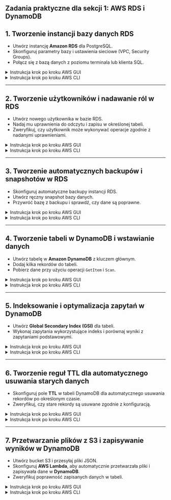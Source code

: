 ## **Zadania praktyczne dla sekcji 1: AWS RDS i DynamoDB** 

## **1. Tworzenie instancji bazy danych RDS**
- Utwórz instancję **Amazon RDS** dla PostgreSQL.  
- Skonfiguruj parametry bazy i ustawienia sieciowe (VPC, Security Groups).  
- Połącz się z bazą danych z poziomu terminala lub klienta SQL.  

<details>
    <summary>Instrukcja krok po kroku AWS GUI</summary>

**1. Tworzenie instancji RDS PostgreSQL**  
1. Przejdź do **AWS Management Console** → **Amazon RDS**.  
2. Kliknij **Create database**.  

---

**2. Wybór silnika bazy danych**  
1. Wybierz **Engine type**:  
   - `PostgreSQL`  
2. Wybierz **Database creation method**:  
   - `Standard create`  
3. W sekcji **Templates** wybierz:  
   - `Free tier` (jeśli dostępne)  

---

**3. Konfiguracja instancji**  
1. **DB instance identifier**: `my-postgres-db`  
2. **Master username**: `admin`  
3. **Master password**: `SuperStrongPassword123!`  
4. **DB instance class**: `db.t3.micro` (dla Free Tier)  
5. **Allocated storage**: `20 GiB`  

---

**4. Konfiguracja sieci**  
1. **VPC**: Wybierz domyślną lub utwórz nową.  
2. **Public access**: `Yes` (aby umożliwić dostęp spoza VPC).  
3. **VPC security groups**:  
   - Jeśli tworzysz nową Security Group, upewnij się, że ma regułę **Inbound** umożliwiającą połączenia na porcie **5432** z Twojego IP.  

---

**5. Tworzenie i uruchomienie instancji**  
1. Kliknij **Create database** i poczekaj na zakończenie procesu (może potrwać kilka minut).  
2. Po zakończeniu przejdź do **Databases** i skopiuj **Endpoint** instancji (np. `my-postgres-db.abc123xyz.us-east-1.rds.amazonaws.com`).  

---

**6. Łączenie się z bazą za pomocą psql**  
Na lokalnym komputerze zainstaluj klienta **psql** (jeśli jeszcze go nie masz). Następnie połącz się z bazą używając poniższego polecenia:  

```sh
psql -h my-postgres-db.abc123xyz.us-east-1.rds.amazonaws.com -U admin -d postgres
```

</details>

<details>
    <summary>Instrukcja krok po kroku AWS CLI</summary>

**1. Tworzenie instancji RDS PostgreSQL**  
```sh
aws rds create-db-instance \
    --db-instance-identifier my-postgres-db \
    --db-instance-class db.t3.micro \
    --engine postgres \
    --allocated-storage 20 \
    --master-username admin \
    --master-user-password SuperStrongPassword123! \
    --backup-retention-period 7 \
    --publicly-accessible \
    --vpc-security-group-ids sg-0123456789abcdef0
```
📌 **Zastąp `sg-0123456789abcdef0` identyfikatorem swojej Security Group.**  

---

**2. Pobranie Endpointu bazy danych**  
Po kilku minutach (gdy instancja jest gotowa) wykonaj:  
```sh
aws rds describe-db-instances --db-instance-identifier my-postgres-db --query "DBInstances[0].Endpoint.Address" --output text
```
Wynik będzie wyglądał np. tak:  
```
my-postgres-db.abc123xyz.us-east-1.rds.amazonaws.com
```

---

**3. Łączenie się z bazą za pomocą psql**  
Połącz się do bazy PostgreSQL za pomocą pobranego endpointu:  
```sh
psql -h my-postgres-db.abc123xyz.us-east-1.rds.amazonaws.com -U admin -d postgres
```
Podaj hasło `SuperStrongPassword123!`. Jeśli wszystko działa poprawnie, powinieneś zobaczyć prompt PostgreSQL:  
```
postgres=#
```
</details>

---

## **2. Tworzenie użytkowników i nadawanie ról w RDS**  
- Utwórz nowego użytkownika w bazie RDS.  
- Nadaj mu uprawnienia do odczytu i zapisu w określonej tabeli.  
- Zweryfikuj, czy użytkownik może wykonywać operacje zgodnie z nadanymi uprawnieniami.  

<details>
    <summary>Instrukcja krok po kroku AWS GUI</summary>

**1. Połączenie z instancją RDS PostgreSQL**  
1. Przejdź do **AWS Management Console** → **Amazon RDS**.  
2. W zakładce **Databases** znajdź swoją bazę danych PostgreSQL.  
3. Skopiuj **Endpoint** (np. `my-postgres-db.abc123xyz.us-east-1.rds.amazonaws.com`).  
4. Połącz się z bazą używając klienta **psql**:  

   ```sh
   psql -h my-postgres-db.abc123xyz.us-east-1.rds.amazonaws.com -U admin -d postgres
   ```

---

**2. Tworzenie nowego użytkownika w PostgreSQL**  
W terminalu **psql** wykonaj następujące polecenie, aby utworzyć użytkownika:  

```sql
CREATE USER new_user WITH PASSWORD 'SecurePass123!';
```

📌 **`new_user`** – Nazwa nowego użytkownika  
📌 **`SecurePass123!`** – Silne hasło dla użytkownika  

---

**3. Tworzenie nowej bazy danych (opcjonalnie)**  
Jeśli chcesz, aby użytkownik pracował na osobnej bazie, utwórz ją:  

```sql
CREATE DATABASE company_db OWNER new_user;
```

---

**4. Nadanie uprawnień do tabeli**  
Jeśli użytkownik ma pracować na konkretnej bazie, połącz się z nią:  

```sh
\c company_db
```

Tworzenie tabeli:  
```sql
CREATE TABLE employees (
    id SERIAL PRIMARY KEY,
    name VARCHAR(100),
    department VARCHAR(100)
);
```

Przyznanie użytkownikowi **pełnych uprawnień do tabeli**:  
```sql
GRANT SELECT, INSERT, UPDATE, DELETE ON employees TO new_user;
```

📌 Teraz `new_user` może **odczytywać, dodawać, edytować i usuwać dane** w tabeli `employees`.  

---

**5. Testowanie dostępu nowego użytkownika**  
1. Wyloguj się z `psql` (`\q`).  
2. Połącz się ponownie jako `new_user`:  

   ```sh
   psql -h my-postgres-db.abc123xyz.us-east-1.rds.amazonaws.com -U new_user -d company_db
   ```

3. Przetestuj odczyt i zapis:  

   ```sql
   INSERT INTO employees (name, department) VALUES ('John Doe', 'Engineering');
   SELECT * FROM employees;
   ```
</details>

<details>
    <summary>Instrukcja krok po kroku AWS CLI</summary>

**1. Połączenie z instancją RDS PostgreSQL**  
Pobierz **Endpoint** instancji RDS:  
```sh
aws rds describe-db-instances --db-instance-identifier my-postgres-db --query "DBInstances[0].Endpoint.Address" --output text
```
Następnie połącz się z bazą:  
```sh
psql -h my-postgres-db.abc123xyz.us-east-1.rds.amazonaws.com -U admin -d postgres
```

---

**2. Tworzenie nowego użytkownika PostgreSQL przez CLI**  
```sh
echo "CREATE USER new_user WITH PASSWORD 'SecurePass123!';" | psql -h my-postgres-db.abc123xyz.us-east-1.rds.amazonaws.com -U admin -d postgres
```

---

**3. Tworzenie bazy danych (opcjonalnie)**  
```sh
echo "CREATE DATABASE company_db OWNER new_user;" | psql -h my-postgres-db.abc123xyz.us-east-1.rds.amazonaws.com -U admin -d postgres
```

---

**4. Nadanie uprawnień do tabeli**  
Tworzenie tabeli:  
```sh
echo "CREATE TABLE employees (id SERIAL PRIMARY KEY, name VARCHAR(100), department VARCHAR(100));" | psql -h my-postgres-db.abc123xyz.us-east-1.rds.amazonaws.com -U admin -d company_db
```

Przyznanie uprawnień:  
```sh
echo "GRANT SELECT, INSERT, UPDATE, DELETE ON employees TO new_user;" | psql -h my-postgres-db.abc123xyz.us-east-1.rds.amazonaws.com -U admin -d company_db
```

---

**5. Testowanie dostępu nowego użytkownika**  
Zaloguj się jako `new_user`:  
```sh
psql -h my-postgres-db.abc123xyz.us-east-1.rds.amazonaws.com -U new_user -d company_db
```

Wstawienie danych i ich odczyt:  
```sql
INSERT INTO employees (name, department) VALUES ('Alice Johnson', 'HR');
SELECT * FROM employees;
```
</details>

---

## **3. Tworzenie automatycznych backupów i snapshotów w RDS**  
- Skonfiguruj automatyczne backupy instancji RDS.  
- Utwórz ręczny snapshot bazy danych.  
- Przywróć bazę z backupu i sprawdź, czy dane są poprawne.  

<details>
    <summary>Instrukcja krok po kroku AWS GUI</summary>

**1. Włączenie automatycznych backupów dla instancji RDS PostgreSQL**  
1. Przejdź do **AWS Management Console** → **Amazon RDS**.  
2. Kliknij w swoją instancję PostgreSQL.  
3. Przejdź do zakładki **Maintenance & backups**.  
4. W sekcji **Automated backups** sprawdź, czy są włączone.  
   - Jeśli nie, kliknij **Modify**.  
5. W sekcji **Backup retention period** wybierz okres przechowywania backupów (np. `7 days`).  
6. W sekcji **Backup window** ustaw przedział czasowy dla automatycznych backupów.  
7. Kliknij **Continue** → **Apply immediately**.  

📌 **Teraz AWS RDS będzie automatycznie tworzyć backupy Twojej bazy danych.**  

---

**2. Tworzenie ręcznego snapshotu bazy danych**  
1. Przejdź do **AWS RDS** → **Databases**.  
2. Wybierz swoją instancję PostgreSQL.  
3. Kliknij **Actions** → **Take snapshot**.  
4. Wpisz **Snapshot name**: `mydb-snapshot-2024-02-12`.  
5. Kliknij **Create snapshot**.  
6. Poczekaj kilka minut, aż snapshot zostanie utworzony.  

📌 **Snapshot został utworzony i można go użyć do przywracania bazy danych.**  

---

**3. Przywracanie bazy danych z ręcznego snapshotu**  
1. Przejdź do **AWS RDS** → **Snapshots**.  
2. Wybierz snapshot `mydb-snapshot-2024-02-12`.  
3. Kliknij **Actions** → **Restore snapshot**.  
4. Wpisz **DB instance identifier**: `restored-mydb-instance`.  
5. Kliknij **Restore DB instance**.  
6. Po zakończeniu procesu znajdź nową instancję i skopiuj jej **Endpoint**.  

📌 **Teraz możesz połączyć się z przywróconą bazą za pomocą `psql`.**  

---

**4. Testowanie połączenia do przywróconej bazy PostgreSQL**  
Połącz się do przywróconej instancji:  
```sh
psql -h restored-mydb-instance.xxxxxx.rds.amazonaws.com -U admin -d postgres
```

📌 **Baza danych została przywrócona i jest gotowa do użytku!**  

</details>

<details>
    <summary>Instrukcja krok po kroku AWS CLI</summary>

**1. Konfiguracja automatycznych backupów RDS PostgreSQL**  
```sh
aws rds modify-db-instance \
    --db-instance-identifier my-postgres-db \
    --backup-retention-period 7 \
    --apply-immediately
```
📌 **To polecenie ustawia okres przechowywania backupów na 7 dni.**  

---

**2. Tworzenie ręcznego snapshotu instancji RDS**  
```sh
aws rds create-db-snapshot \
    --db-instance-identifier my-postgres-db \
    --db-snapshot-identifier mydb-snapshot-2024-02-12
```

Sprawdzenie statusu snapshotu:  
```sh
aws rds describe-db-snapshots --db-snapshot-identifier mydb-snapshot-2024-02-12
```

---

**3. Przywracanie bazy danych z ręcznego snapshotu**  
```sh
aws rds restore-db-instance-from-db-snapshot \
    --db-instance-identifier restored-mydb-instance \
    --db-snapshot-identifier mydb-snapshot-2024-02-12
```

Sprawdzenie statusu przywracanej instancji:  
```sh
aws rds describe-db-instances --db-instance-identifier restored-mydb-instance
```

---

**4. Testowanie połączenia do przywróconej bazy PostgreSQL**  
Po odzyskaniu bazy uzyskaj jej **Endpoint**:  
```sh
aws rds describe-db-instances --db-instance-identifier restored-mydb-instance \
    --query "DBInstances[0].Endpoint.Address" --output text
```
Połącz się z nową bazą danych:  
```sh
psql -h restored-mydb-instance.xxxxxx.rds.amazonaws.com -U admin -d postgres
```

</details>

---

## **4. Tworzenie tabeli w DynamoDB i wstawianie danych**  
- Utwórz tabelę w **Amazon DynamoDB** z kluczem głównym.  
- Dodaj kilka rekordów do tabeli.  
- Pobierz dane przy użyciu operacji `GetItem` i `Scan`.  

<details>
    <summary>Instrukcja krok po kroku AWS GUI</summary>

**1. Tworzenie tabeli w Amazon DynamoDB**  
1. Przejdź do **AWS Management Console** → **DynamoDB**.  
2. Kliknij **Create table**.  
3. Wypełnij podstawowe informacje:  
   - **Table name**: `Employees`  
   - **Partition key**: `EmployeeID` (Type: `Number`)  
   - (Opcjonalnie) **Sort key**: `Department` (Type: `String`)  
4. W sekcji **Settings** pozostaw domyślne wartości.  
5. Kliknij **Create table**.  
6. Poczekaj, aż tabela przejdzie do stanu **Active**.  

📌 **Tabela `Employees` jest gotowa do użycia!**  

---

**2. Dodawanie danych do tabeli DynamoDB**  
1. Przejdź do zakładki **Items**.  
2. Kliknij **Create item**.  
3. Wprowadź wartości:  
   ```json
   {
       "EmployeeID": 1001,
       "Name": "John Doe",
       "Department": "Engineering"
   }
   ```
4. Kliknij **Save**.  
5. Powtórz ten krok dla kilku różnych rekordów.  

📌 **Dane zostały dodane do tabeli!**  

---

**3. Pobieranie danych z tabeli**  
1. W zakładce **Items** użyj opcji **Scan**, aby zobaczyć wszystkie rekordy.  
2. Wyszukaj pracownika z `EmployeeID = 1001` przy użyciu opcji **Query**.  

</details>

<details>
    <summary>Instrukcja krok po kroku AWS CLI</summary>

**1. Tworzenie tabeli w DynamoDB**  
```sh
aws dynamodb create-table \
    --table-name Employees \
    --attribute-definitions AttributeName=EmployeeID,AttributeType=N \
    --key-schema AttributeName=EmployeeID,KeyType=HASH \
    --billing-mode PAY_PER_REQUEST
```

Sprawdzenie statusu tabeli:  
```sh
aws dynamodb describe-table --table-name Employees --query "Table.TableStatus"
```
📌 Czekaj na status `ACTIVE`.  

---

**2. Dodawanie danych do tabeli DynamoDB**  
```sh
aws dynamodb put-item \
    --table-name Employees \
    --item '{
        "EmployeeID": {"N": "1001"},
        "Name": {"S": "John Doe"},
        "Department": {"S": "Engineering"}
    }'
```

Dodanie kolejnego rekordu:  
```sh
aws dynamodb put-item \
    --table-name Employees \
    --item '{
        "EmployeeID": {"N": "1002"},
        "Name": {"S": "Alice Johnson"},
        "Department": {"S": "HR"}
    }'
```

---

**3. Pobieranie danych z tabeli**  
📌 Pobranie wszystkich rekordów (`Scan`):  
```sh
aws dynamodb scan --table-name Employees
```

📌 Pobranie konkretnego pracownika (`Query`):  
```sh
aws dynamodb get-item --table-name Employees \
    --key '{"EmployeeID": {"N": "1001"}}'
```
</details>

---

## **5. Indeksowanie i optymalizacja zapytań w DynamoDB**  
- Utwórz **Global Secondary Index (GSI)** dla tabeli.  
- Wykonaj zapytania wykorzystujące indeks i porównaj wyniki z zapytaniami podstawowymi.  

<details>
    <summary>Instrukcja krok po kroku AWS GUI</summary>

**1. Tworzenie tabeli DynamoDB (jeśli jeszcze jej nie ma)**  
1. Przejdź do **AWS Management Console** → **DynamoDB**.  
2. Kliknij **Create table**.  
3. Wpisz nazwę tabeli: `Employees`.  
4. **Partition key**: `EmployeeID` (Type: `Number`).  
5. (Opcjonalnie) **Sort key**: `Department` (Type: `String`).  
6. Kliknij **Create table** i poczekaj na status **Active**.  

---

**2. Dodanie Global Secondary Index (GSI)**  
1. Przejdź do **AWS DynamoDB** → **Tables** → **Employees**.  
2. Kliknij **Indexes** → **Create index**.  
3. Wprowadź wartości:  
   - **Partition key**: `Department` (Type: `String`).  
   - **Sort key (opcjonalnie)**: `EmployeeID` (Type: `Number`).  
   - **Projection type**: `All` (aby indeks zawierał wszystkie atrybuty).  
4. Kliknij **Create index**.  
5. Poczekaj, aż indeks przejdzie do stanu **Active**.  

📌 **Indeks został dodany i można go używać do szybszego wyszukiwania pracowników według działu!**  

---

**3. Testowanie zapytań z wykorzystaniem GSI**  
1. Przejdź do zakładki **Items**.  
2. Kliknij **Query**.  
3. Wybierz **Index name**: `Department-index`.  
4. Wprowadź `Department = "Engineering"`.  
5. Kliknij **Run query**.  
</details>

<details>
    <summary>Instrukcja krok po kroku AWS CLI</summary>

**1. Tworzenie tabeli DynamoDB (jeśli jeszcze jej nie ma)**  
```sh
aws dynamodb create-table \
    --table-name Employees \
    --attribute-definitions AttributeName=EmployeeID,AttributeType=N AttributeName=Department,AttributeType=S \
    --key-schema AttributeName=EmployeeID,KeyType=HASH \
    --billing-mode PAY_PER_REQUEST
```

---

**2. Dodanie Global Secondary Index (GSI) do istniejącej tabeli**  
```sh
aws dynamodb update-table \
    --table-name Employees \
    --attribute-definitions AttributeName=Department,AttributeType=S \
    --global-secondary-index-updates '[{
        "Create": {
            "IndexName": "Department-index",
            "KeySchema": [
                {"AttributeName": "Department", "KeyType": "HASH"},
                {"AttributeName": "EmployeeID", "KeyType": "RANGE"}
            ],
            "Projection": {"ProjectionType": "ALL"}
        }
    }]'
```

Sprawdzenie statusu indeksu:  
```sh
aws dynamodb describe-table --table-name Employees --query "Table.GlobalSecondaryIndexes"
```

📌 **Poczekaj na status `ACTIVE` przed wykonaniem zapytań.**  

---

**3. Testowanie zapytań z GSI**  
📌 Pobranie wszystkich pracowników z działu "Engineering"  
```sh
aws dynamodb query \
    --table-name Employees \
    --index-name Department-index \
    --key-condition-expression "Department = :dept" \
    --expression-attribute-values '{":dept": {"S": "Engineering"}}'
```
</details>

---

## **6. Tworzenie reguł TTL dla automatycznego usuwania starych danych**  
- Skonfiguruj pole **TTL** w tabeli DynamoDB dla automatycznego usuwania rekordów po określonym czasie.  
- Zweryfikuj, czy stare rekordy są usuwane zgodnie z konfiguracją.  

<details>
    <summary>Instrukcja krok po kroku AWS GUI</summary>

**1. Tworzenie tabeli DynamoDB (jeśli jeszcze jej nie ma)**  
1. Przejdź do **AWS Management Console** → **DynamoDB**.  
2. Kliknij **Create table**.  
3. Wpisz **Table name**: `Sessions`.  
4. **Partition key**: `SessionID` (Type: `String`).  
5. Kliknij **Create table** i poczekaj na status **Active**.  

---

**2. Włączenie TTL w tabeli DynamoDB**  
1. Przejdź do zakładki **Tables** → Wybierz `Sessions`.  
2. Przejdź do zakładki **Additional settings**.  
3. Kliknij **Edit** w sekcji **Time to Live (TTL) attribute**.  
4. Wpisz nazwę pola TTL: `ExpirationTime`.  
5. Kliknij **Enable TTL** i poczekaj, aż status zmieni się na **Enabled**.  

📌 **TTL jest teraz włączone i DynamoDB automatycznie usunie rekordy, gdy ich czas wygaśnie.**  

---

**3. Dodawanie danych z polem TTL**  
1. Przejdź do zakładki **Items**.  
2. Kliknij **Create item**.  
3. Dodaj wartości:  
   ```json
   {
       "SessionID": "abc123",
       "User": "JohnDoe",
       "ExpirationTime": 1707772800
   }
   ```
   📌 **`ExpirationTime`** to czas w **sekundach UNIX (Epoch Time)**, po którym rekord zostanie automatycznie usunięty.  
4. Kliknij **Save**.  

---

**4. Weryfikacja usunięcia rekordu przez TTL**  
1. Wykonaj **Scan** w tabeli i sprawdź, czy rekord nadal istnieje.  
2. Po upływie `ExpirationTime` wpis zostanie automatycznie usunięty.  
</details>

<details>
    <summary>Instrukcja krok po kroku AWS CLI</summary>

**1. Tworzenie tabeli DynamoDB (jeśli jeszcze jej nie ma)**  
```sh
aws dynamodb create-table \
    --table-name Sessions \
    --attribute-definitions AttributeName=SessionID,AttributeType=S \
    --key-schema AttributeName=SessionID,KeyType=HASH \
    --billing-mode PAY_PER_REQUEST
```

---

**2. Włączenie TTL na tabeli**  
```sh
aws dynamodb update-time-to-live \
    --table-name Sessions \
    --time-to-live-specification Enabled=true,AttributeName=ExpirationTime
```

Sprawdzenie statusu TTL:  
```sh
aws dynamodb describe-time-to-live --table-name Sessions
```
📌 Powinieneś zobaczyć:  
```json
{
    "TimeToLiveDescription": {
        "TimeToLiveStatus": "ENABLED",
        "AttributeName": "ExpirationTime"
    }
}
```

---

**3. Dodawanie rekordu z polem TTL**  
Poniższy rekord zostanie automatycznie usunięty po upływie 1 godziny:  
```sh
EXPIRATION_TIME=$(($(date +%s) + 3600)) 
aws dynamodb put-item \
    --table-name Sessions \
    --item '{
        "SessionID": {"S": "abc123"},
        "User": {"S": "JohnDoe"},
        "ExpirationTime": {"N": "'"$EXPIRATION_TIME"'"}
    }'
```
📌 Wartość `ExpirationTime` to aktualny czas UNIX + 1 godzina.  

---

**4. Weryfikacja usunięcia rekordu**  
Po kilku minutach sprawdź, czy rekord nadal istnieje:  
```sh
aws dynamodb scan --table-name Sessions
```
</details>

---

## **7. Przetwarzanie plików z S3 i zapisywanie wyników w DynamoDB**  
- Utwórz bucket S3 i przesyłaj pliki JSON.  
- Skonfiguruj **AWS Lambda**, aby automatycznie przetwarzała pliki i zapisywała dane w **DynamoDB**.  
- Zweryfikuj poprawność zapisanych danych w tabeli.  

<details>
    <summary>Instrukcja krok po kroku AWS GUI</summary>

**1. Tworzenie bucketu S3**  
1. Przejdź do **AWS Management Console** → **Amazon S3**.  
2. Kliknij **Create bucket**.  
3. Wpisz **Bucket name**: `my-json-bucket`.  
4. Wybierz region i kliknij **Create bucket**.  

---

**2. Tworzenie tabeli w DynamoDB**  
1. Przejdź do **AWS DynamoDB**.  
2. Kliknij **Create table**.  
3. Wpisz **Table name**: `ProcessedData`.  
4. **Partition key**: `RecordID` (Type: `String`).  
5. Kliknij **Create table**.  

---

**3. Tworzenie funkcji AWS Lambda**  
1. Przejdź do **AWS Lambda** → **Create function**.  
2. Wybierz **Author from scratch**.  
3. **Function name**: `S3ToDynamoDBLambda`.  
4. **Runtime**: `Python 3.9`.  
5. **Execution role**:  
   - Wybierz **Create a new role with basic permissions**.  
6. Kliknij **Create function**.  

---

**4. Modyfikacja roli IAM dla Lambda**  
1. Przejdź do **AWS IAM** → **Roles**.  
2. Znajdź utworzoną rolę dla Lambda (`S3ToDynamoDBLambda-role`).  
3. Kliknij **Attach policies** i dodaj:  
   - `AmazonS3ReadOnlyAccess` (do odczytu plików z S3).  
   - `AmazonDynamoDBFullAccess` (do zapisu danych w DynamoDB).  

---

**5. Edycja kodu AWS Lambda**  
1. Wróć do zakładki **Code** w funkcji Lambda.  
2. Wklej następujący kod:  

   ```python
   import json
   import boto3

   s3 = boto3.client('s3')
   dynamodb = boto3.resource('dynamodb')
   table = dynamodb.Table('ProcessedData')

   def lambda_handler(event, context):
       for record in event['Records']:
           bucket_name = record['s3']['bucket']['name']
           file_key = record['s3']['object']['key']

           response = s3.get_object(Bucket=bucket_name, Key=file_key)
           file_content = response['Body'].read().decode('utf-8')
           data = json.loads(file_content)

           for item in data:
               table.put_item(Item=item)

       return {"statusCode": 200, "body": "Data processed successfully"}
   ```

3. Kliknij **Deploy**.  

---

**6. Konfiguracja wyzwalacza S3 dla Lambda**  
1. Przejdź do zakładki **Configuration** → **Triggers**.  
2. Kliknij **Add trigger**.  
3. Wybierz **S3** jako źródło wyzwalania.  
4. Wybierz bucket `my-json-bucket`.  
5. **Event type**: `PUT` (aby Lambda uruchamiała się po przesłaniu pliku).  
6. Kliknij **Add**.  

---

**7. Testowanie**  
1. Prześlij plik JSON do bucketu S3:  

   ```json
   [
       {"RecordID": "1", "Name": "Alice", "Age": 30},
       {"RecordID": "2", "Name": "Bob", "Age": 25}
   ]
   ```

2. Po kilku sekundach sprawdź tabelę **DynamoDB** → **Items**.  
</details>

<details>
    <summary>Instrukcja krok po kroku AWS CLI</summary>

**1. Tworzenie bucketu S3**  
```sh
aws s3api create-bucket --bucket my-json-bucket --region us-east-1
```

---

**2. Tworzenie tabeli w DynamoDB**  
```sh
aws dynamodb create-table \
    --table-name ProcessedData \
    --attribute-definitions AttributeName=RecordID,AttributeType=S \
    --key-schema AttributeName=RecordID,KeyType=HASH \
    --billing-mode PAY_PER_REQUEST
```

Sprawdzenie statusu tabeli:  
```sh
aws dynamodb describe-table --table-name ProcessedData
```

---

**3. Tworzenie roli IAM dla Lambda**  
```sh
aws iam create-role --role-name LambdaS3DynamoDBRole \
    --assume-role-policy-document '{
        "Version": "2012-10-17",
        "Statement": [{
            "Effect": "Allow",
            "Principal": {"Service": "lambda.amazonaws.com"},
            "Action": "sts:AssumeRole"
        }]
    }'
```

Dodanie uprawnień:  
```sh
aws iam attach-role-policy --role-name LambdaS3DynamoDBRole --policy-arn arn:aws:iam::aws:policy/AmazonS3ReadOnlyAccess
aws iam attach-role-policy --role-name LambdaS3DynamoDBRole --policy-arn arn:aws:iam::aws:policy/AmazonDynamoDBFullAccess
```

Pobranie ARN roli:  
```sh
aws iam get-role --role-name LambdaS3DynamoDBRole --query 'Role.Arn' --output text
```

---

**4. Tworzenie funkcji Lambda**  
Tworzymy plik **lambda_function.py**:  
```sh
echo 'import json
import boto3

s3 = boto3.client("s3")
dynamodb = boto3.resource("dynamodb")
table = dynamodb.Table("ProcessedData")

def lambda_handler(event, context):
    for record in event["Records"]:
        bucket_name = record["s3"]["bucket"]["name"]
        file_key = record["s3"]["object"]["key"]

        response = s3.get_object(Bucket=bucket_name, Key=file_key)
        file_content = response["Body"].read().decode("utf-8")
        data = json.loads(file_content)

        for item in data:
            table.put_item(Item=item)

    return {"statusCode": 200, "body": "Data processed successfully"}' > lambda_function.py
```

Spakowanie pliku ZIP:  
```sh
zip function.zip lambda_function.py
```

Tworzenie funkcji Lambda:  
```sh
aws lambda create-function --function-name S3ToDynamoDBLambda \
    --runtime python3.9 \
    --role arn:aws:iam::<AWS_ACCOUNT_ID>:role/LambdaS3DynamoDBRole \
    --handler lambda_function.lambda_handler \
    --zip-file fileb://function.zip
```

---

**5. Konfiguracja wyzwalacza S3**  
```sh
aws lambda add-permission \
    --function-name S3ToDynamoDBLambda \
    --statement-id S3TriggerPermission \
    --action "lambda:InvokeFunction" \
    --principal s3.amazonaws.com \
    --source-arn arn:aws:s3:::my-json-bucket \
    --source-account <AWS_ACCOUNT_ID>
```

```sh
aws s3api put-bucket-notification-configuration \
    --bucket my-json-bucket \
    --notification-configuration '{
        "LambdaFunctionConfigurations": [{
            "LambdaFunctionArn": "arn:aws:lambda:us-east-1:<AWS_ACCOUNT_ID>:function:S3ToDynamoDBLambda",
            "Events": ["s3:ObjectCreated:Put"]
        }]
    }'
```

---

**6. Testowanie**  
Prześlij plik JSON do S3:  
```sh
echo '[{"RecordID": "1", "Name": "Alice", "Age": 30}, {"RecordID": "2", "Name": "Bob", "Age": 25}]' > data.json
aws s3 cp data.json s3://my-json-bucket/
```

Sprawdzenie zawartości tabeli:  
```sh
aws dynamodb scan --table-name ProcessedData
```
</details>